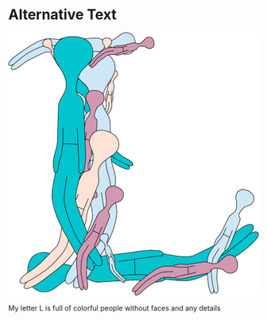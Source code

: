 # Alternative Text

![Placeholder for alt text.](polaskova.png)

My letter L is full of colorful people without faces and any details
